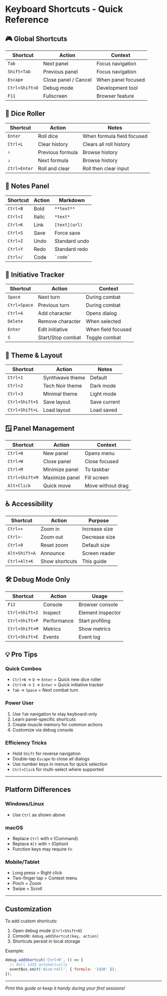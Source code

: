 # Keyboard Shortcuts - Quick Reference

## 🎮 Global Shortcuts

| Shortcut | Action | Context |
|----------|--------|---------|
| `Tab` | Next panel | Focus navigation |
| `Shift+Tab` | Previous panel | Focus navigation |
| `Escape` | Close panel / Cancel | When panel focused |
| `Ctrl+Shift+D` | Debug mode | Development tool |
| `F11` | Fullscreen | Browser feature |

## 🎲 Dice Roller

| Shortcut | Action | Notes |
|----------|--------|-------|
| `Enter` | Roll dice | When formula field focused |
| `Ctrl+L` | Clear history | Clears all roll history |
| `↑` | Previous formula | Browse history |
| `↓` | Next formula | Browse history |
| `Ctrl+Enter` | Roll and clear | Roll then clear input |

## 📝 Notes Panel

| Shortcut | Action | Markdown |
|----------|--------|----------|
| `Ctrl+B` | Bold | `**text**` |
| `Ctrl+I` | Italic | `*text*` |
| `Ctrl+K` | Link | `[text](url)` |
| `Ctrl+S` | Save | Force save |
| `Ctrl+Z` | Undo | Standard undo |
| `Ctrl+Y` | Redo | Standard redo |
| `Ctrl+/` | Code | `` `code` `` |

## 👥 Initiative Tracker

| Shortcut | Action | Context |
|----------|--------|---------|
| `Space` | Next turn | During combat |
| `Ctrl+Space` | Previous turn | During combat |
| `Ctrl+A` | Add character | Opens dialog |
| `Delete` | Remove character | When selected |
| `Enter` | Edit initiative | When field focused |
| `S` | Start/Stop combat | Toggle combat |

## 🎨 Theme & Layout

| Shortcut | Action | Notes |
|----------|--------|-------|
| `Ctrl+1` | Synthwave theme | Default |
| `Ctrl+2` | Tech Noir theme | Dark mode |
| `Ctrl+3` | Minimal theme | Light mode |
| `Ctrl+Shift+S` | Save layout | Save current |
| `Ctrl+Shift+L` | Load layout | Load saved |

## 🪟 Panel Management

| Shortcut | Action | Context |
|----------|--------|---------|
| `Ctrl+N` | New panel | Opens menu |
| `Ctrl+W` | Close panel | Close focused |
| `Ctrl+M` | Minimize panel | To taskbar |
| `Ctrl+Shift+M` | Maximize panel | Fill screen |
| `Alt+Click` | Quick move | Move without drag |

## ♿ Accessibility

| Shortcut | Action | Purpose |
|----------|--------|---------|
| `Ctrl++` | Zoom in | Increase size |
| `Ctrl+-` | Zoom out | Decrease size |
| `Ctrl+0` | Reset zoom | Default size |
| `Alt+Shift+A` | Announce | Screen reader |
| `Ctrl+Alt+K` | Show shortcuts | This guide |

## 🛠️ Debug Mode Only

| Shortcut | Action | Usage |
|----------|--------|-------|
| `F12` | Console | Browser console |
| `Ctrl+Shift+I` | Inspect | Element inspector |
| `Ctrl+Shift+P` | Performance | Start profiling |
| `Ctrl+Shift+M` | Metrics | Show metrics |
| `Ctrl+Shift+E` | Events | Event log |

## 💡 Pro Tips

### Quick Combos
- `Ctrl+N` → `D` → `Enter` = Quick new dice roller
- `Ctrl+N` → `I` → `Enter` = Quick initiative tracker
- `Tab` → `Space` = Next combat turn

### Power User
1. Use `Tab` navigation to stay keyboard-only
2. Learn panel-specific shortcuts
3. Create muscle memory for common actions
4. Customize via debug console

### Efficiency Tricks
- Hold `Shift` for reverse navigation
- Double-tap `Escape` to close all dialogs
- Use number keys in menus for quick selection
- `Ctrl+Click` for multi-select where supported

---

## Platform Differences

### Windows/Linux
- Use `Ctrl` as shown above

### macOS
- Replace `Ctrl` with `⌘` (Command)
- Replace `Alt` with `⌥` (Option)
- Function keys may require `Fn`

### Mobile/Tablet
- Long press = Right click
- Two-finger tap = Context menu
- Pinch = Zoom
- Swipe = Scroll

---

## Customization

To add custom shortcuts:
1. Open debug mode (`Ctrl+Shift+D`)
2. Console: `debug.addShortcut(key, action)`
3. Shortcuts persist in local storage

Example:
```javascript
debug.addShortcut('Ctrl+R', () => {
  // Roll 1d20 automatically
  eventBus.emit('dice:roll', { formula: '1d20' });
});
```

---

*Print this guide or keep it handy during your first sessions!*